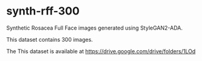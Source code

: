 # synth-rff-300
Synthetic Rosacea Full Face images generated using StyleGAN2-ADA. 

This dataset contains 300 images. 

The This dataset is available at https://drive.google.com/drive/folders/1LOd
